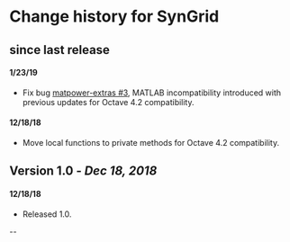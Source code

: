 Change history for SynGrid
==========================


since last release
------------------

#### 1/23/19
  - Fix bug [matpower-extras #3][1], MATLAB incompatibility introduced
    with previous updates for Octave 4.2 compatibility.

#### 12/18/18
  - Move local functions to private methods for Octave 4.2 compatibility.


Version 1.0 - *Dec 18, 2018*
----------------------------

#### 12/18/18
  - Released 1.0.

--

[1]: https://github.com/MATPOWER/matpower-extras/issues/3
